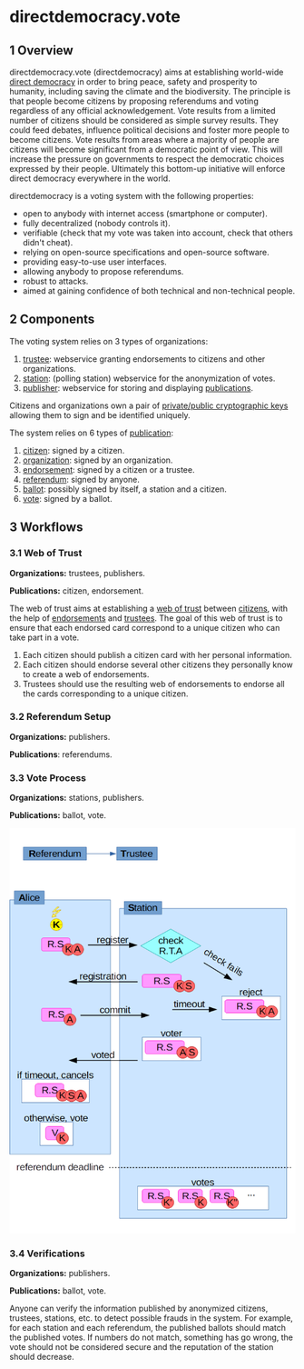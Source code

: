 # directdemocracy.vote

## 1 Overview

directdemocracy.vote (directdemocracy) aims at establishing world-wide [direct democracy](https://en.wikipedia.org/wiki/Direct_democracy) in order to bring peace, safety and prosperity to humanity, including saving the climate and the biodiversity.
The principle is that people become citizens by proposing referendums and voting regardless of any official acknowledgement.
Vote results from a limited number of citizens should be considered as simple survey results.
They could feed debates, influence political decisions and foster more people to become citizens.
Vote results from areas where a majority of people are citizens will become significant from a democratic point of view.
This will increase the pressure on governments to respect the democratic choices expressed by their people.
Ultimately this bottom-up initiative will enforce direct democracy everywhere in the world.

directdemocracy is a voting system with the following properties:

- open to anybody with internet access (smartphone or computer).
- fully decentralized (nobody controls it).
- verifiable (check that my vote was taken into account, check that others didn't cheat).
- relying on open-source specifications and open-source software.
- providing easy-to-use user interfaces.
- allowing anybody to propose referendums.
- robust to attacks.
- aimed at gaining confidence of both technical and non-technical people.

## 2 Components

The voting system relies on 3 types of organizations:

1. [trustee](trustee.md): webservice granting endorsements to citizens and other organizations.
2. [station](station.md): (polling station) webservice for the anonymization of votes.
3. [publisher](publisher.md): webservice for storing and displaying [publications](publication.md).

Citizens and organizations own a pair of [private/public cryptographic keys](cryptography.md) allowing them to sign and be identified uniquely.

The system relies on 6 types of [publication](publication.md):

1. [citizen](citizen.md): signed by a citizen.
2. [organization](organization.md): signed by an organization.
3. [endorsement](endorsement.md): signed by a citizen or a trustee.
4. [referendum](referendum.md): signed by anyone.
5. [ballot](ballot.md): possibly signed by itself, a station and a citizen.
6. [vote](vote.md): signed by a ballot.

## 3 Workflows

### 3.1 Web of Trust

**Organizations:** trustees, publishers.

**Publications:** citizen, endorsement.

The web of trust aims at establishing a [web of trust](https://en.wikipedia.org/wiki/Web_of_trust) between [citizens](citizen.md), with the help of [endorsements](endorsement.md) and [trustees](trustee.md).
The goal of this web of trust is to ensure that each endorsed card correspond to a unique citizen who can take part in a vote.

1. Each citizen should publish a citizen card with her personal information.
2. Each citizen should endorse several other citizens they personally know to create a web of endorsements.
3. Trustees should use the resulting web of endorsements to endorse all the cards corresponding to a unique citizen.

### 3.2 Referendum Setup

**Organizations:** publishers.

**Publications**: referendums.

### 3.3 Vote Process

**Organizations:** stations, publishers.

**Publications:** ballot, vote.

<img src="https://raw.githubusercontent.com/directdemocracy-vote/doc/master/vote.png" alt="Station workflow" width="561"/>

### 3.4 Verifications

**Organizations:** publishers.

**Publications:** ballot, vote.

Anyone can verify the information published by anonymized citizens, trustees, stations, etc. to detect possible frauds in the system.
For example, for each station and each referendum, the published ballots should match the published votes.
If numbers do not match, something has go wrong, the vote should not be considered secure and the reputation of the station should decrease.
